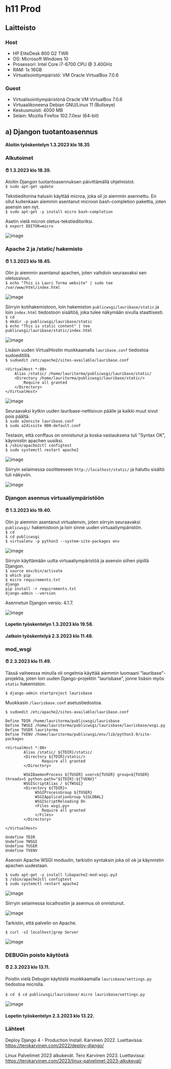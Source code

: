 # h11 Prod

## Laitteisto  

### Host  

* HP EliteDesk 800 G2 TWR  
* OS: Microsoft Windows 10   
* Prosessori: Intel Core i7-6700 CPU @ 3.40GHz  
* RAM: 1x 16GB  
* Virtualisointiympäristö: VM Oracle VirtualBox 7.0.6  

### Guest
* Virtualisointiympäristönä Oracle VM VirtualBox 7.0.6  
* Virtuaalikoneena Debian GNU/Linux 11 (Bullseye)  
* Keskusmuisti: 4000 MB   
* Selain: Mozilla Firefox 102.7.0esr (64-bit)  

## a) Djangon tuotantoasennus  

#### Aloitin työskentelyn 1.3.2023 klo 18.35

### Alkutoimet  

#### ⏰ 1.3.2023 klo 18.39.

Aloitin Djangon tuotantoasennuksen päivittämällä ohjelmistot.  
```$ sudo apt-get update```  

Tekstieditorina halusin käyttää microa, joka oli jo aiemmin asennettu. En ollut kuitenkaan aiemmin asentanut microon bash-completion pakettia, joten asensin sen nyt.  
```$ sudo apt-get -y install micro bash-completion```  
  
Asetin vielä micron oletus-tekstieditoriksi.  
```$ export EDITOR=micro```  
   
![image](https://user-images.githubusercontent.com/90974678/222205941-240282c6-792d-43e5-b46c-f91cc02ed1c5.png)  

### Apache 2 ja /static/ hakemisto  

#### ⏰ 1.3.2023 klo 18.45.  
  
Olin jo aiemmin asentanut apachen, joten vaihdoin seuraavaksi sen oletussivun.  
```$ echo "This is Lauri Torma website" | sudo tee /var/www/html/index.html```  
  
![image](https://user-images.githubusercontent.com/90974678/222207528-7470d859-088f-4835-90a8-41794f971ace.png)  
  
Siirryin kotihakemistoon, loin hakemiston ```publicwsgi/lauribase/static``` ja loin ```index.html``` tiedostoon sisältöä, joka tulee näkymään sivulla staattisesti.  
```$ cd ```  
```$ mkdir -p publicwsgi/lauribase/static```  
```$ echo "This is static content" | tee publicwsgi/lauribase/static/index.html```  
  
![image](https://user-images.githubusercontent.com/90974678/222209657-8b96e57e-0c86-41f9-8add-7c5748b8d5cd.png)  
  
Lisäsin uuden VirtualHostin muokkaamalla ```lauribase.conf``` tiedostoa sudoeditillä.  
```$ sudoedit /etc/apache2/sites-available/lauribase.conf```  
  
```
<VirtualHost *:80>
	Alias /static/ /home/lauritorma/publicwsgi/lauribase/static/
	<Directory /home/lauritorma/publicwsgi/lauribase/static/>
		Require all granted
	</Directory>
</VirtualHost>
```  
 
![image](https://user-images.githubusercontent.com/90974678/222211176-19cb711e-e048-4952-9a21-3222c4c6fedd.png)  
  
Seuraavaksi kytkin uuden lauribase-nettisivun päälle ja kaikki muut sivut pois päältä.  
```$ sudo a2ensite lauribase.conf```  
```$ sudo a2dissite 000-default.conf```  
  
Testasin, että conffaus on onnistunut ja koska vastauksena tuli "Syntax OK", käynnistin apachen uusiksi.  
```$ /sbin/apache2ctl configtest```  
```$ sudo systemctl restart apache2```  
  
![image](https://user-images.githubusercontent.com/90974678/222212273-d7f10493-4554-4437-8d38-091a970577ca.png)  

Siirryin selaimessa osoitteeseen ```http://localhost/static/``` ja haluttu sisältö tuli näkyviin.  

![image](https://user-images.githubusercontent.com/90974678/222218472-2f77c3d4-e9fa-4147-b643-cbf7748c7d9d.png)  
  
### Djangon asennus virtuaaliympäristöön  

#### ⏰ 1.3.2023 klo 19.40.  

Olin jo aiemmin asentanut virtualenvin, joten siirryin seuraavaksi ```publicwsgi/``` hakemistoon ja loin sinne uuden virtuaaliympäristön.  
```$ cd```  
```$ cd publicwsgi```  
```$ virtualenv -p python3 --system-site-packages env```  
  
![image](https://user-images.githubusercontent.com/90974678/222219700-3165dcc6-aa55-4fb7-b848-3e48ca6a85d2.png)  
  
Siirryin käyttämään uutta virtuaaliympäristöä ja asensin siihen pipillä Djangon.   
```$ source env/bin/activate```  
```$ which pip```  
```$ micro requirements.txt```  
```django```  
```pip install -r requirements.txt```  
```django-admin --version```  
  
Asennetun Djangon versio: 4.1.7.  

![image](https://user-images.githubusercontent.com/90974678/222221158-28b924bb-097e-4a3a-b214-1468b5af0385.png)  

#### Lopetin työskentelyn 1.3.2023 klo 19.58.

#### Jatkoin työskentelyä 2.3.2023 klo 11.48.

### mod_wsgi  

#### ⏰ 2.3.2023 klo 11.49.  

Tässä vaiheessa minulla oli ongelmia käyttää aiemmin luomaani "lauribase"-projektia, joten loin uuden Django-projektin "laurisbase", jonne lisäsin myös ```static``` hakemiston.

```$ django-admin startproject laurisbase```  

Muokkasin ```/laurisbase.conf``` asetustiedostoa.  

```$ sudoedit /etc/apache2/sites-available/lauribase.conf```  
```
Define TDIR /home/lauritorma/publicwsgi/laurisbase
Define TWSGI /home/lauritorma/publicwsgi/laurisbase/laurisbase/wsgi.py
Define TUSER lauritorma
Define TVENV /home/lauritorma/publicwsgi/env/lib/python3.9/site-packages

<VirtualHost *:80>
        Alias /static/ ${TDIR}/static/
        <Directory ${TDIR}/static/>
                Require all granted
        </Directory>

        WSGIDaemonProcess ${TUSER} user=${TUSER} group=${TUSER} threads=5 python-path="${TDIR}:${TVENV}"
        WSGIScriptAlias / ${TWSGI}
        <Directory ${TDIR}>
             WSGIProcessGroup ${TUSER}
             WSGIApplicationGroup %{GLOBAL}
             WSGIScriptReloading On
             <Files wsgi.py>
                Require all granted
             </Files>
        </Directory>

</VirtualHost>  
  
Undefine TDIR
Undefine TWSGI
Undefine TUSER
Undefine TVENV 

```

Asensin Apache WSGI moduulin, tarkistin syntaksin joka oli ok ja käynnistin apachen uudestaan.
  
```$ sudo apt-get -y install libapache2-mod-wsgi-py3```   
```$ /sbin/apache2ctl configtest```   
```$ sudo systemctl restart apache2```    

![image](https://user-images.githubusercontent.com/90974678/222395297-0c1c8765-6cf3-4a11-98f0-80702b3fbf96.png)  

Siirryin selaimessa localhostiin ja asennus oli onnistunut.  

![image](https://user-images.githubusercontent.com/90974678/222411901-efec41a1-3dd8-4c07-9ba0-2d9b6698384f.png)  

Tarkistin, että palvelin on Apache.  

```$ curl -sI localhost|grep Server```  

![image](https://user-images.githubusercontent.com/90974678/222412104-cea01256-8b0d-4283-90e2-f145a2950f9b.png)  

### DEBUGin poisto käytöstä  

#### ⏰ 2.3.2023 klo 13.11.  

Poistin vielä Debugin käytöstä muokkaamalla ```laurisbase/settings.py``` tiedostoa microlla.  

```$ cd ``` 
```$ cd publicwsgi/laurisbase/```
```micro laurisbase/settings.py```  

![image](https://user-images.githubusercontent.com/90974678/222414309-b4515dfc-1ab8-4604-bf40-bfd0450d4ed3.png)



#### Lopetin työskentelyn 2.3.2023 klo 13.22.



### Lähteet

Deploy Django 4 - Production Install. Karvinen 2022. Luettavissa: https://terokarvinen.com/2022/deploy-django/

Linux Palvelimet 2023 alkukevät. Tero Karvinen 2023. Luettavissa: https://terokarvinen.com/2023/linux-palvelimet-2023-alkukevat/  

